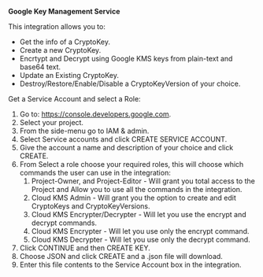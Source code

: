 **Google Key Management Service**

This integration allows you to:

* Get the info of a CryptoKey.
* Create a new CryptoKey.
* Encrtypt and Decrypt using Google KMS keys from plain-text and base64 text.
* Update an Existing CryptoKey.
* Destroy/Restore/Enable/Disable a CryptoKeyVersion of your choice. 

Get a Service Account and select a Role:
1) Go to: https://console.developers.google.com.
2) Select your project.
3) From the side-menu go to IAM & admin.
4) Select Service accounts and click CREATE SERVICE ACCOUNT.
5) Give the account a name and description of your choice and click CREATE.
6) From Select a role choose your required roles, this will choose which commands the user can use in the integration:
    1) Project-Owner, and Project-Editor - Will grant you total access to the Project and Allow you to use all the commands in the integration.
    2) Cloud KMS Admin -  Will grant you the option to create and edit CryptoKeys and CryptoKeyVersions.
    3) Cloud KMS Encrypter/Decrypter - Will let you use the encrypt and decrypt commands.
    4) Cloud KMS Encrypter - Will let you use only the encrypt command.
    4) Cloud KMS Decrypter - Will let you use only the decrypt command.
7) Click CONTINUE and then CREATE KEY.
8) Choose JSON and click CREATE and a .json file will download.
9) Enter this file contents to the Service Account box in the integration.

